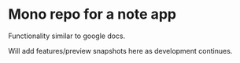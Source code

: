 # Mono repo for a note app

Functionality similar to google docs.

Will add features/preview snapshots here as development continues.
